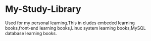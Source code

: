 # My-Study-Library
Used for my personal learning.This in cludes embeded learning books,front-end learning books,Linux system learning books,MySQL database learning books.
